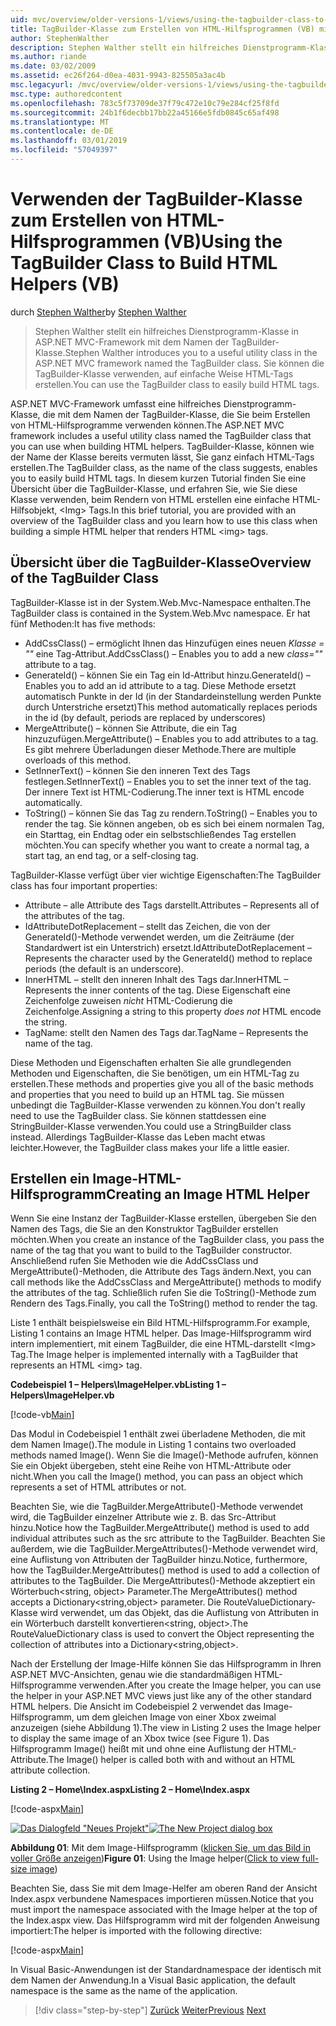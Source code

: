 ```yaml
---
uid: mvc/overview/older-versions-1/views/using-the-tagbuilder-class-to-build-html-helpers-vb
title: TagBuilder-Klasse zum Erstellen von HTML-Hilfsprogrammen (VB) mit | Microsoft-Dokumentation
author: StephenWalther
description: Stephen Walther stellt ein hilfreiches Dienstprogramm-Klasse in ASP.NET MVC-Framework mit dem Namen der TagBuilder-Klasse. Sie können die TagBuilder-Klasse, um problemlos verwenden...
ms.author: riande
ms.date: 03/02/2009
ms.assetid: ec26f264-d0ea-4031-9943-825505a3ac4b
msc.legacyurl: /mvc/overview/older-versions-1/views/using-the-tagbuilder-class-to-build-html-helpers-vb
msc.type: authoredcontent
ms.openlocfilehash: 783c5f73709de37f79c472e10c79e284cf25f8fd
ms.sourcegitcommit: 24b1f6decbb17bb22a45166e5fdb0845c65af498
ms.translationtype: MT
ms.contentlocale: de-DE
ms.lasthandoff: 03/01/2019
ms.locfileid: "57049397"
---
```

<a name="using-the-tagbuilder-class-to-build-html-helpers-vb"></a><span data-ttu-id="3adc4-104">Verwenden der TagBuilder-Klasse zum Erstellen von HTML-Hilfsprogrammen (VB)</span><span class="sxs-lookup"><span data-stu-id="3adc4-104">Using the TagBuilder Class to Build HTML Helpers (VB)</span></span>
====================
<span data-ttu-id="3adc4-105">durch [Stephen Walther](https://github.com/StephenWalther)</span><span class="sxs-lookup"><span data-stu-id="3adc4-105">by [Stephen Walther](https://github.com/StephenWalther)</span></span>

> <span data-ttu-id="3adc4-106">Stephen Walther stellt ein hilfreiches Dienstprogramm-Klasse in ASP.NET MVC-Framework mit dem Namen der TagBuilder-Klasse.</span><span class="sxs-lookup"><span data-stu-id="3adc4-106">Stephen Walther introduces you to a useful utility class in the ASP.NET MVC framework named the TagBuilder class.</span></span> <span data-ttu-id="3adc4-107">Sie können die TagBuilder-Klasse verwenden, auf einfache Weise HTML-Tags erstellen.</span><span class="sxs-lookup"><span data-stu-id="3adc4-107">You can use the TagBuilder class to easily build HTML tags.</span></span>


<span data-ttu-id="3adc4-108">ASP.NET MVC-Framework umfasst eine hilfreiches Dienstprogramm-Klasse, die mit dem Namen der TagBuilder-Klasse, die Sie beim Erstellen von HTML-Hilfsprogramme verwenden können.</span><span class="sxs-lookup"><span data-stu-id="3adc4-108">The ASP.NET MVC framework includes a useful utility class named the TagBuilder class that you can use when building HTML helpers.</span></span> <span data-ttu-id="3adc4-109">TagBuilder-Klasse, können wie der Name der Klasse bereits vermuten lässt, Sie ganz einfach HTML-Tags erstellen.</span><span class="sxs-lookup"><span data-stu-id="3adc4-109">The TagBuilder class, as the name of the class suggests, enables you to easily build HTML tags.</span></span> <span data-ttu-id="3adc4-110">In diesem kurzen Tutorial finden Sie eine Übersicht über die TagBuilder-Klasse, und erfahren Sie, wie Sie diese Klasse verwenden, beim Rendern von HTML erstellen eine einfache HTML-Hilfsobjekt, &lt;Img&gt; Tags.</span><span class="sxs-lookup"><span data-stu-id="3adc4-110">In this brief tutorial, you are provided with an overview of the TagBuilder class and you learn how to use this class when building a simple HTML helper that renders HTML &lt;img&gt; tags.</span></span>

## <a name="overview-of-the-tagbuilder-class"></a><span data-ttu-id="3adc4-111">Übersicht über die TagBuilder-Klasse</span><span class="sxs-lookup"><span data-stu-id="3adc4-111">Overview of the TagBuilder Class</span></span>

<span data-ttu-id="3adc4-112">TagBuilder-Klasse ist in der System.Web.Mvc-Namespace enthalten.</span><span class="sxs-lookup"><span data-stu-id="3adc4-112">The TagBuilder class is contained in the System.Web.Mvc namespace.</span></span> <span data-ttu-id="3adc4-113">Er hat fünf Methoden:</span><span class="sxs-lookup"><span data-stu-id="3adc4-113">It has five methods:</span></span>

- <span data-ttu-id="3adc4-114">AddCssClass() – ermöglicht Ihnen das Hinzufügen eines neuen *Klasse = ""* eine Tag-Attribut.</span><span class="sxs-lookup"><span data-stu-id="3adc4-114">AddCssClass() – Enables you to add a new *class=""* attribute to a tag.</span></span>
- <span data-ttu-id="3adc4-115">GenerateId() – können Sie ein Tag ein Id-Attribut hinzu.</span><span class="sxs-lookup"><span data-stu-id="3adc4-115">GenerateId() – Enables you to add an id attribute to a tag.</span></span> <span data-ttu-id="3adc4-116">Diese Methode ersetzt automatisch Punkte in der Id (in der Standardeinstellung werden Punkte durch Unterstriche ersetzt)</span><span class="sxs-lookup"><span data-stu-id="3adc4-116">This method automatically replaces periods in the id (by default, periods are replaced by underscores)</span></span>
- <span data-ttu-id="3adc4-117">MergeAttribute() – können Sie Attribute, die ein Tag hinzuzufügen.</span><span class="sxs-lookup"><span data-stu-id="3adc4-117">MergeAttribute() – Enables you to add attributes to a tag.</span></span> <span data-ttu-id="3adc4-118">Es gibt mehrere Überladungen dieser Methode.</span><span class="sxs-lookup"><span data-stu-id="3adc4-118">There are multiple overloads of this method.</span></span>
- <span data-ttu-id="3adc4-119">SetInnerText() – können Sie den inneren Text des Tags festlegen.</span><span class="sxs-lookup"><span data-stu-id="3adc4-119">SetInnerText() – Enables you to set the inner text of the tag.</span></span> <span data-ttu-id="3adc4-120">Der innere Text ist HTML-Codierung.</span><span class="sxs-lookup"><span data-stu-id="3adc4-120">The inner text is HTML encode automatically.</span></span>
- <span data-ttu-id="3adc4-121">ToString() – können Sie das Tag zu rendern.</span><span class="sxs-lookup"><span data-stu-id="3adc4-121">ToString() – Enables you to render the tag.</span></span> <span data-ttu-id="3adc4-122">Sie können angeben, ob es sich bei einem normalen Tag, ein Starttag, ein Endtag oder ein selbstschließendes Tag erstellen möchten.</span><span class="sxs-lookup"><span data-stu-id="3adc4-122">You can specify whether you want to create a normal tag, a start tag, an end tag, or a self-closing tag.</span></span>
  

<span data-ttu-id="3adc4-123">TagBuilder-Klasse verfügt über vier wichtige Eigenschaften:</span><span class="sxs-lookup"><span data-stu-id="3adc4-123">The TagBuilder class has four important properties:</span></span>

- <span data-ttu-id="3adc4-124">Attribute – alle Attribute des Tags darstellt.</span><span class="sxs-lookup"><span data-stu-id="3adc4-124">Attributes – Represents all of the attributes of the tag.</span></span>
- <span data-ttu-id="3adc4-125">IdAttributeDotReplacement – stellt das Zeichen, die von der GenerateId()-Methode verwendet werden, um die Zeiträume (der Standardwert ist ein Unterstrich) ersetzt.</span><span class="sxs-lookup"><span data-stu-id="3adc4-125">IdAttributeDotReplacement – Represents the character used by the GenerateId() method to replace periods (the default is an underscore).</span></span>
- <span data-ttu-id="3adc4-126">InnerHTML – stellt den inneren Inhalt des Tags dar.</span><span class="sxs-lookup"><span data-stu-id="3adc4-126">InnerHTML – Represents the inner contents of the tag.</span></span> <span data-ttu-id="3adc4-127">Diese Eigenschaft eine Zeichenfolge zuweisen *nicht* HTML-Codierung die Zeichenfolge.</span><span class="sxs-lookup"><span data-stu-id="3adc4-127">Assigning a string to this property *does not* HTML encode the string.</span></span>
- <span data-ttu-id="3adc4-128">TagName: stellt den Namen des Tags dar.</span><span class="sxs-lookup"><span data-stu-id="3adc4-128">TagName – Represents the name of the tag.</span></span>

<span data-ttu-id="3adc4-129">Diese Methoden und Eigenschaften erhalten Sie alle grundlegenden Methoden und Eigenschaften, die Sie benötigen, um ein HTML-Tag zu erstellen.</span><span class="sxs-lookup"><span data-stu-id="3adc4-129">These methods and properties give you all of the basic methods and properties that you need to build up an HTML tag.</span></span> <span data-ttu-id="3adc4-130">Sie müssen unbedingt die TagBuilder-Klasse verwenden zu können.</span><span class="sxs-lookup"><span data-stu-id="3adc4-130">You don't really need to use the TagBuilder class.</span></span> <span data-ttu-id="3adc4-131">Sie können stattdessen eine StringBuilder-Klasse verwenden.</span><span class="sxs-lookup"><span data-stu-id="3adc4-131">You could use a StringBuilder class instead.</span></span> <span data-ttu-id="3adc4-132">Allerdings TagBuilder-Klasse das Leben macht etwas leichter.</span><span class="sxs-lookup"><span data-stu-id="3adc4-132">However, the TagBuilder class makes your life a little easier.</span></span>

## <a name="creating-an-image-html-helper"></a><span data-ttu-id="3adc4-133">Erstellen ein Image-HTML-Hilfsprogramm</span><span class="sxs-lookup"><span data-stu-id="3adc4-133">Creating an Image HTML Helper</span></span>

<span data-ttu-id="3adc4-134">Wenn Sie eine Instanz der TagBuilder-Klasse erstellen, übergeben Sie den Namen des Tags, die Sie an den Konstruktor TagBuilder erstellen möchten.</span><span class="sxs-lookup"><span data-stu-id="3adc4-134">When you create an instance of the TagBuilder class, you pass the name of the tag that you want to build to the TagBuilder constructor.</span></span> <span data-ttu-id="3adc4-135">Anschließend rufen Sie Methoden wie die AddCssClass und MergeAttribute()-Methoden, die Attribute des Tags ändern.</span><span class="sxs-lookup"><span data-stu-id="3adc4-135">Next, you can call methods like the AddCssClass and MergeAttribute() methods to modify the attributes of the tag.</span></span> <span data-ttu-id="3adc4-136">Schließlich rufen Sie die ToString()-Methode zum Rendern des Tags.</span><span class="sxs-lookup"><span data-stu-id="3adc4-136">Finally, you call the ToString() method to render the tag.</span></span>

<span data-ttu-id="3adc4-137">Liste 1 enthält beispielsweise ein Bild HTML-Hilfsprogramm.</span><span class="sxs-lookup"><span data-stu-id="3adc4-137">For example, Listing 1 contains an Image HTML helper.</span></span> <span data-ttu-id="3adc4-138">Das Image-Hilfsprogramm wird intern implementiert, mit einem TagBuilder, die eine HTML-darstellt &lt;Img&gt; Tag.</span><span class="sxs-lookup"><span data-stu-id="3adc4-138">The Image helper is implemented internally with a TagBuilder that represents an HTML &lt;img&gt; tag.</span></span>

<span data-ttu-id="3adc4-139">**Codebeispiel 1 – Helpers\ImageHelper.vb**</span><span class="sxs-lookup"><span data-stu-id="3adc4-139">**Listing 1 – Helpers\ImageHelper.vb**</span></span>

[!code-vb[Main](using-the-tagbuilder-class-to-build-html-helpers-vb/samples/sample1.vb)]

<span data-ttu-id="3adc4-140">Das Modul in Codebeispiel 1 enthält zwei überladene Methoden, die mit dem Namen Image().</span><span class="sxs-lookup"><span data-stu-id="3adc4-140">The module in Listing 1 contains two overloaded methods named Image().</span></span> <span data-ttu-id="3adc4-141">Wenn Sie die Image()-Methode aufrufen, können Sie ein Objekt übergeben, steht eine Reihe von HTML-Attribute oder nicht.</span><span class="sxs-lookup"><span data-stu-id="3adc4-141">When you call the Image() method, you can pass an object which represents a set of HTML attributes or not.</span></span>

<span data-ttu-id="3adc4-142">Beachten Sie, wie die TagBuilder.MergeAttribute()-Methode verwendet wird, die TagBuilder einzelner Attribute wie z. B. das Src-Attribut hinzu.</span><span class="sxs-lookup"><span data-stu-id="3adc4-142">Notice how the TagBuilder.MergeAttribute() method is used to add individual attributes such as the src attribute to the TagBuilder.</span></span> <span data-ttu-id="3adc4-143">Beachten Sie außerdem, wie die TagBuilder.MergeAttributes()-Methode verwendet wird, eine Auflistung von Attributen der TagBuilder hinzu.</span><span class="sxs-lookup"><span data-stu-id="3adc4-143">Notice, furthermore, how the TagBuilder.MergeAttributes() method is used to add a collection of attributes to the TagBuilder.</span></span> <span data-ttu-id="3adc4-144">Die MergeAttributes()-Methode akzeptiert ein Wörterbuch&lt;string, object&gt; Parameter.</span><span class="sxs-lookup"><span data-stu-id="3adc4-144">The MergeAttributes() method accepts a Dictionary&lt;string,object&gt; parameter.</span></span> <span data-ttu-id="3adc4-145">Die RouteValueDictionary-Klasse wird verwendet, um das Objekt, das die Auflistung von Attributen in ein Wörterbuch darstellt konvertieren&lt;string, object&gt;.</span><span class="sxs-lookup"><span data-stu-id="3adc4-145">The RouteValueDictionary class is used to convert the Object representing the collection of attributes into a Dictionary&lt;string,object&gt;.</span></span>

<span data-ttu-id="3adc4-146">Nach der Erstellung der Image-Hilfe können Sie das Hilfsprogramm in Ihren ASP.NET MVC-Ansichten, genau wie die standardmäßigen HTML-Hilfsprogramme verwenden.</span><span class="sxs-lookup"><span data-stu-id="3adc4-146">After you create the Image helper, you can use the helper in your ASP.NET MVC views just like any of the other standard HTML helpers.</span></span> <span data-ttu-id="3adc4-147">Die Ansicht im Codebeispiel 2 verwendet das Image-Hilfsprogramm, um dem gleichen Image von einer Xbox zweimal anzuzeigen (siehe Abbildung 1).</span><span class="sxs-lookup"><span data-stu-id="3adc4-147">The view in Listing 2 uses the Image helper to display the same image of an Xbox twice (see Figure 1).</span></span> <span data-ttu-id="3adc4-148">Das Hilfsprogramm Image() heißt mit und ohne eine Auflistung der HTML-Attribute.</span><span class="sxs-lookup"><span data-stu-id="3adc4-148">The Image() helper is called both with and without an HTML attribute collection.</span></span>

<span data-ttu-id="3adc4-149">**Listing 2 – Home\Index.aspx**</span><span class="sxs-lookup"><span data-stu-id="3adc4-149">**Listing 2 – Home\Index.aspx**</span></span>

[!code-aspx[Main](using-the-tagbuilder-class-to-build-html-helpers-vb/samples/sample2.aspx)]


<span data-ttu-id="3adc4-150">[![Das Dialogfeld "Neues Projekt"](using-the-tagbuilder-class-to-build-html-helpers-vb/_static/image1.jpg)](using-the-tagbuilder-class-to-build-html-helpers-vb/_static/image1.png)</span><span class="sxs-lookup"><span data-stu-id="3adc4-150">[![The New Project dialog box](using-the-tagbuilder-class-to-build-html-helpers-vb/_static/image1.jpg)](using-the-tagbuilder-class-to-build-html-helpers-vb/_static/image1.png)</span></span>

<span data-ttu-id="3adc4-151">**Abbildung 01**: Mit dem Image-Hilfsprogramm ([klicken Sie, um das Bild in voller Größe anzeigen](using-the-tagbuilder-class-to-build-html-helpers-vb/_static/image2.png))</span><span class="sxs-lookup"><span data-stu-id="3adc4-151">**Figure 01**: Using the Image helper([Click to view full-size image](using-the-tagbuilder-class-to-build-html-helpers-vb/_static/image2.png))</span></span>


<span data-ttu-id="3adc4-152">Beachten Sie, dass Sie mit dem Image-Helfer am oberen Rand der Ansicht Index.aspx verbundene Namespaces importieren müssen.</span><span class="sxs-lookup"><span data-stu-id="3adc4-152">Notice that you must import the namespace associated with the Image helper at the top of the Index.aspx view.</span></span> <span data-ttu-id="3adc4-153">Das Hilfsprogramm wird mit der folgenden Anweisung importiert:</span><span class="sxs-lookup"><span data-stu-id="3adc4-153">The helper is imported with the following directive:</span></span>

[!code-aspx[Main](using-the-tagbuilder-class-to-build-html-helpers-vb/samples/sample3.aspx)]

<span data-ttu-id="3adc4-154">In Visual Basic-Anwendungen ist der Standardnamespace der identisch mit dem Namen der Anwendung.</span><span class="sxs-lookup"><span data-stu-id="3adc4-154">In a Visual Basic application, the default namespace is the same as the name of the application.</span></span>

> [!div class="step-by-step"]
> <span data-ttu-id="3adc4-155">[Zurück](creating-custom-html-helpers-vb.md)
> [Weiter](creating-page-layouts-with-view-master-pages-vb.md)</span><span class="sxs-lookup"><span data-stu-id="3adc4-155">[Previous](creating-custom-html-helpers-vb.md)
[Next](creating-page-layouts-with-view-master-pages-vb.md)</span></span>

